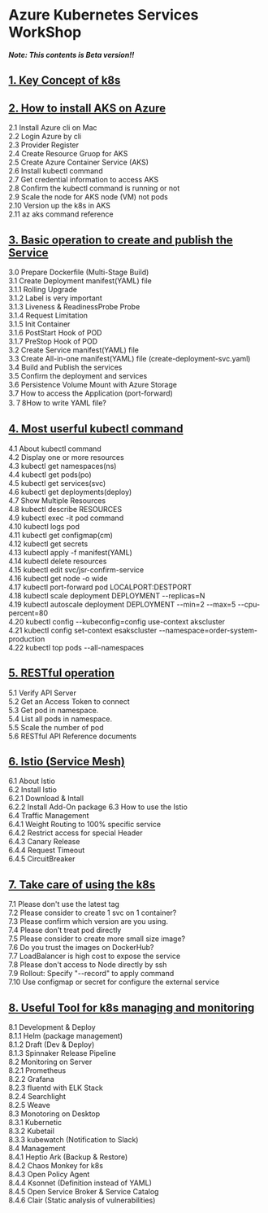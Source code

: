 # Azure Kubernetes Services WorkShop


***Note: This contents is Beta version!!***


## [1. Key Concept of k8s](Kubernetes-Workshop1.md)  

  
## [2. How to install AKS on Azure](Kubernetes-Workshop2.md)  
  
2.1 Install Azure cli on Mac  
2.2 Login Azure by cli  
2.3 Provider Register  
2.4 Create Resource Gruop for AKS  
2.5 Create Azure Container Service (AKS)  
2.6 Install kubectl command  
2.7 Get credential information to access AKS  
2.8 Confirm the kubectl command is running or not  
2.9 Scale the node for AKS node (VM) not pods  
2.10 Version up the k8s in AKS  
2.11 az aks command reference  
  
## [3. Basic operation to create and publish the Service](Kubernetes-Workshop3.md)
3.0 Prepare Dockerfile (Multi-Stage Build)  
3.1 Create Deployment manifest(YAML) file  
3.1.1 Rolling Upgrade  
3.1.2 Label is very important  
3.1.3 Liveness & ReadinessProbe Probe  
3.1.4 Request Limitation  
3.1.5 Init Container  
3.1.6 PostStart Hook of POD  
3.1.7 PreStop Hook of POD   
3.2 Create Service manifest(YAML) file  
3.3 Create All-in-one manifest(YAML) file (create-deployment-svc.yaml)  
3.4 Build and Publish the services  
3.5 Confirm the deployment and services  
3.6 Persistence Volume Mount with Azure Storage  
3.7 How to access the Application (port-forward)  
3.７8How to write YAML file?  

## [4. Most userful kubectl command](Kubernetes-Workshop4.md)  
4.1 About kubectl command  
4.2 Display one or more resources  
4.3 kubectl get namespaces(ns)  
4.4 kubectl get pods(po)  
4.5 kubectl get services(svc)  
4.6 kubectl get deployments(deploy)  
4.7 Show Multiple Resources  
4.8 kubectl describe RESOURCES  
4.9 kubectl exec -it pod command  
4.10 kubectl logs pod  
4.11 kubectl get configmap(cm)  
4.12 kubectl get secrets  
4.13 kubectl apply -f manifest(YAML)  
4.14 kubectl delete resources  
4.15 kubectl edit svc/jsr-confirm-service  
4.16 kubectl get node -o wide  
4.17 kubectl port-forward pod LOCALPORT:DESTPORT  
4.18 kubectl scale deployment DEPLOYMENT --replicas=N  
4.19 kubectl autoscale deployment  DEPLOYMENT --min=2 --max=5 --cpu-percent=80  
4.20 kubectl config --kubeconfig=config use-context akscluster  
4.21 kubectl config set-context esakscluster --namespace=order-system-production  
4.22 kubectl top pods --all-namespaces  

## [5. RESTful operation](Kubernetes-Workshop5.md)    
5.1 Verify API Server  
5.2 Get an Access Token to connect  
5.3 Get pod in namespace.  
5.4 List all pods in namespace.  
5.5 Scale the number of pod  
5.6 RESTful API Reference documents

## [6. Istio (Service Mesh)](Kubernetes-Workshop6.md)

6.1 About Istio  
6.2 Install Istio  
6.2.1 Download & Intall  
6.2.2 Install Add-On package
6.3 How to use the Istio  
6.4 Traffic Management  
6.4.1 Weight Routing to 100% specific  service   
6.4.2 Restrict access for special Header  
6.4.3 Canary Release  
6.4.4 Request Timeout   
6.4.5 CircuitBreaker   


## [7. Take care of using the k8s](Kubernetes-Workshop7.md)    
7.1 Please don't use the latest tag  
7.2 Please consider to create 1 svc on 1 container?  
7.3 Please confirm which version are you using.  
7.4 Please don't treat pod directly  
7.5 Please consider to create more small size image?  
7.6 Do you trust the images on DockerHub?  
7.7 LoadBalancer is high cost to expose   the service  
7.8 Please don't access to Node directly by ssh  
7.9 Rollout: Specify "--record" to apply command  
7.10 Use configmap or secret for configure the external service

## [8. Useful Tool for k8s managing and monitoring](Kubernetes-Workshop8.md)    
8.1 Development & Deploy  
8.1.1 Helm (package management)  
8.1.2 Draft (Dev & Deploy)  
8.1.3 Spinnaker Release Pipeline  
8.2 Monitoring on Server  
8.2.1 Prometheus  
8.2.2 Grafana  
8.2.3 fluentd with ELK Stack  
8.2.4 Searchlight  
8.2.5 Weave  
8.3 Monotoring on Desktop  
8.3.1 Kubernetic  
8.3.2 Kubetail  
8.3.3 kubewatch (Notification to Slack)  
8.4 Management  
8.4.1 Heptio Ark (Backup & Restore)  
8.4.2 Chaos Monkey for k8s  
8.4.3 Open Policy Agent  
8.4.4 Ksonnet (Definition instead of YAML)  
8.4.5 Open Service Broker & Service Catalog  
8.4.6 Clair (Static analysis of vulnerabilities)  